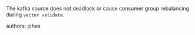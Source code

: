 The kafka source does not deadlock or cause consumer group rebalancing during `vector validate`.

authors: jches
